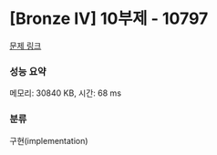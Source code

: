 # [Bronze IV] 10부제 - 10797 

[문제 링크](https://www.acmicpc.net/problem/10797) 

### 성능 요약

메모리: 30840 KB, 시간: 68 ms

### 분류

구현(implementation)

